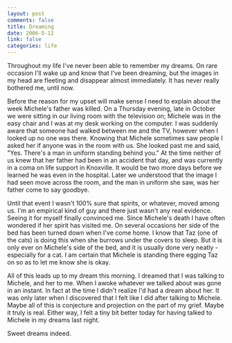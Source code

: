 ```yaml
--- 
layout: post
comments: false
title: Dreaming
date: 2006-5-12
link: false
categories: life
---
```

Throughout my life I've never been able to remember my dreams. On rare occasion I'll wake up and know that I've been dreaming, but the images in my head are fleeting and disappear almost immediately. It has never really bothered me, until now.

Before the reason for my upset will make sense I need to explain about the week Michele's father was killed. On a Thursday evening, late in October we were sitting in our living room with the television on; Michele was in the easy chair and I was at my desk working on the computer. I was suddenly aware that someone had walked between me and the TV, however when I looked up no one was there. Knowing that Michele sometimes saw people I asked her if anyone was in the room with us. She looked past me and said, "Yes. There's a man in uniform standing behind you." At the time neither of us knew that her father had been in an accident that day, and was currently in a coma on life support in Knoxville. It would be two more days before we learned he was even in the hospital. Later we understood that the image I had seen move across the room, and the man in uniform she saw, was her father come to say goodbye.

Until that event I wasn't 100% sure that spirits, or whatever, moved among us. I'm an empirical kind of guy and there just wasn't any real evidence. Seeing it for myself finally convinced me. Since Michele's death I have often wondered if her spirit has visited me. On several occasions her side of the bed has been turned down when I've come home. I know that Taz (one of the cats) is doing this when she burrows under the covers to sleep. But it is only ever on Michele's side of the bed, and it is usually done very neatly - especially for a cat. I am certain that Michele is standing there egging Taz on so as to let me know she is okay.

All of this leads up to my dream this morning. I dreamed that I was talking to Michele, and her to me. When I awoke whatever we talked about was gone in an instant. In fact at the time I didn't realize I'd had a dream about her. It was only later when I discovered that I felt like I did after talking to Michele. Maybe all of this is conjecture and projection on the part of my grief. Maybe it truly is real. Either way, I felt a tiny bit better today for having talked to Michele in my dreams last night.

Sweet dreams indeed.
